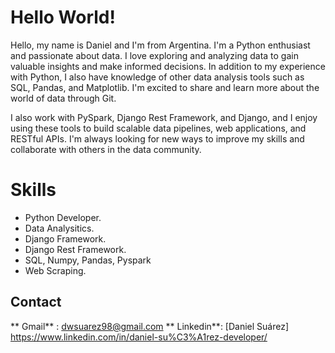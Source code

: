 # Hello World!

Hello, my name is Daniel and I'm from Argentina.
I'm a Python enthusiast and passionate about data. I love exploring and analyzing data to gain valuable insights and make informed decisions. In addition to my experience with Python, I also have knowledge of other data analysis tools such as SQL, Pandas, and Matplotlib. I'm excited to share and learn more about the world of data through Git.

I also work with PySpark, Django Rest Framework, and Django, and I enjoy using these tools to build scalable data pipelines, web applications, and RESTful APIs. I'm always looking for new ways to improve my skills and collaborate with others in the data community.


# Skills
* Python Developer.
* Data Analysitics.
* Django Framework.
* Django Rest Framework.
* SQL, Numpy, Pandas, Pyspark
* Web Scraping.



## Contact

** Gmail** : dwsuarez98@gmail.com
** Linkedin**: [Daniel Suárez] https://www.linkedin.com/in/daniel-su%C3%A1rez-developer/
